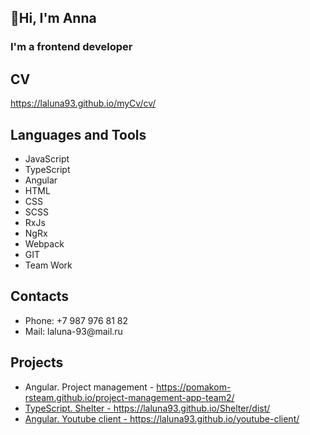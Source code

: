 <h2>👋Hi, I'm Anna</h2> 
<h3>I'm a frontend developer</h3>
<h2>CV</h2> <a href = "https://laluna93.github.io/myCv/cv/">https://laluna93.github.io/myCv/cv/</a>
 <div>
  <h2>Languages and Tools</h2>
  <ul class="works-skills__list">
    <li class="works-skills__skill">JavaScript</li>
    <li class="works-skills__skill">TypeScript</li>
    <li class="works-skills__skill">Angular</li>
    <li class="works-skills__skill">HTML</li>
    <li class="works-skills__skill">CSS</li>
    <li class="works-skills__skill">SCSS</li>
    <li class="works-skills__skill">RxJs</li>
    <li class="works-skills__skill">NgRx</li>
    <li class="works-skills__skill">Webpack</li>
    <li class="works-skills__skill">GIT</li>
    <li class="works-skills__skill">Team Work</li>
  </ul> 
</div>
<div>
  <h2>Contacts</h2>
 <ul>
  <li>Phone: +7 987 976 81 82</li>
  <li>Mail: laluna-93@mail.ru</li>
 </ul>
</div>
<div>
  <h2>Projects</h2>
  <ul>
    <li>Angular. Project management - <a href = "https://pomakom-rsteam.github.io/project-management-app-team2/">https://pomakom-rsteam.github.io/project-management-app-team2/</li>
    <li>TypeScript. Shelter - <a href = "https://laluna93.github.io/Shelter/dist/">https://laluna93.github.io/Shelter/dist/</li>
    <li>Angular. Youtube client - <a href = "https://laluna93.github.io/youtube-client/">https://laluna93.github.io/youtube-client/</li>
  </ul>
</div>
<!--
**laluna93/laluna93** is a ✨ _special_ ✨ repository because its `README.md` (this file) appears on your GitHub profile.

Here are some ideas to get you started:

- 🔭 I’m currently working on ...
- 🌱 I’m currently learning ...
- 👯 I’m looking to collaborate on ...
- 🤔 I’m looking for help with ...
- 💬 Ask me about ...
- 📫 How to reach me: ...
- 😄 Pronouns: ...
- ⚡ Fun fact: ...
-->

